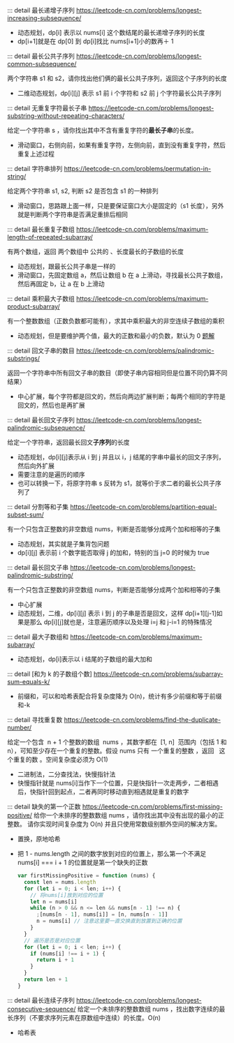 ::: detail 最长递增子序列 https://leetcode-cn.com/problems/longest-increasing-subsequence/

- 动态规划，dp[i] 表示以 nums[i] 这个数结尾的最长递增子序列的长度
- dp[i+1]就是在 dp[0] 到 dp[i]找比 nums[i+1]小的数再＋ 1

::: detail 最长公共子序列 https://leetcode-cn.com/problems/longest-common-subsequence/

两个字符串 s1 和 s2，请你找出他们俩的最长公共子序列，返回这个子序列的长度

- 二维动态规划，dp[i][j] 表示 s1 前 i 个字符和 s2 前 j 个字符最长公共子序列

::: detail 无重复字符最长子串 https://leetcode-cn.com/problems/longest-substring-without-repeating-characters/

给定一个字符串 s ，请你找出其中不含有重复字符的**最长子串**的长度。

- 滑动窗口，右侧向前，如果有重复字符，左侧向前，直到没有重复字符，然后重复上述过程

::: detail 字符串排列 https://leetcode-cn.com/problems/permutation-in-string/

给定两个字符串 s1, s2, 判断 s2 是否包含 s1 的一种排列

- 滑动窗口，思路跟上面一样，只是要保证窗口大小是固定的（s1 长度），另外就是判断两个字符串是否满足重排后相同

::: detail 最长重复子数组 https://leetcode-cn.com/problems/maximum-length-of-repeated-subarray/

有两个数组，返回 两个数组中 公共的 、长度最长的子数组的长度

- 动态规划，跟最长公共子串是一样的
- 滑动窗口，先固定数组 a，然后让数组 b 在 a 上滑动，寻找最长公共子数组，然后再固定 b，让 a 在 b 上滑动

::: detail 乘积最大子数组 https://leetcode-cn.com/problems/maximum-product-subarray/

有一个整数数组（正数负数都可能有），求其中乘积最大的非空连续子数组的乘积

- 动态规划，但是要维护两个值，最大的正数和最小的负数，默认为 0 [题解](https://leetcode-cn.com/submissions/detail/304987832/)

::: detail 回文子串的数目 https://leetcode-cn.com/problems/palindromic-substrings/

返回一个字符串中所有回文子串的数目（即使子串内容相同但是位置不同仍算不同结果）

- 中心扩展，每个字符都是回文的，然后向两边扩展判断；每两个相同的字符是回文的，然后也是再扩展

::: detail 最长回文子序列 https://leetcode-cn.com/problems/longest-palindromic-subsequence/

给定一个字符串，返回最长回文**子序列**的长度

- 动态规划，dp[i][j]表示从 i 到 j 并且以 i，j 结尾的字串中最长的回文子序列，然后向外扩展
- 需要注意的是遍历的顺序
- 也可以转换一下，将原字符串 s 反转为 s1，就等价于求二者的最长公共子序列了

::: detail 分割等和子集 https://leetcode-cn.com/problems/partition-equal-subset-sum/

有一个只包含正整数的非空数组 nums，判断是否能够分成两个加和相等的子集

- 动态规划，其实就是子集背包问题
- dp[i][j] 表示前 i 个数字能否取得 j 的加和，特别的当 j=0 的时候为 true

::: detail 最长回文子串 https://leetcode-cn.com/problems/longest-palindromic-substring/

有一个只包含正整数的非空数组 nums，判断是否能够分成两个加和相等的子集

- 中心扩展
- 动态规划，二维，dp[i][j] 表示 i 到 j 的子串是否是回文，这样 dp[i+1][j-1]如果是那么 dp[i][j]就也是，注意遍历顺序以及处理 i=j 和 j-i=1 的特殊情况

::: detail 最大子数组和 https://leetcode-cn.com/problems/maximum-subarray/

- 动态规划，dp[i]表示以 i 结尾的子数组的最大加和

::: detail [和为 k 的子数组个数] https://leetcode-cn.com/problems/subarray-sum-equals-k/

- 前缀和，可以和哈希表配合将复杂度降为 O(n)，统计有多少前缀和等于前缀和-k

::: detail 寻找重复数 https://leetcode-cn.com/problems/find-the-duplicate-number/

给定一个包含  n + 1 个整数的数组  nums ，其数字都在  [1, n]  范围内（包括 1 和 n），可知至少存在一个重复的整数。假设 nums 只有 一个重复的整数 ，返回   这个重复的数 。空间复杂度必须为 O(1)

- 二进制法，二分查找法，快慢指针法
- 快慢指针就是 nums[i]当作下一个位置，只是快指针一次走两步，二者相遇后，快指针回到起点，二者再同时移动直到相遇就是重复的数字

::: detail 缺失的第一个正数 https://leetcode-cn.com/problems/first-missing-positive/
给你一个未排序的整数数组 nums ，请你找出其中没有出现的最小的正整数。
请你实现时间复杂度为 O(n) 并且只使用常数级别额外空间的解决方案。

- 置换，原地哈希
- 把 1 - nums.length 之间的数字放到对应的位置上，那么第一个不满足 nums[i] === i + 1 的位置就是第一个缺失的正数

  ```js
  var firstMissingPositive = function (nums) {
    const len = nums.length
    for (let i = 0; i < len; i++) {
      // 将nums[i]放到对应的位置
      let n = nums[i]
      while (n > 0 && n <= len && nums[n - 1] !== n) {
        ;[nums[n - 1], nums[i]] = [n, nums[n - 1]]
        n = nums[i] // 注意这里要一直交换直到放置到正确的位置
      }
    }
    // 遍历是否是对应位置
    for (let i = 0; i < len; i++) {
      if (nums[i] !== i + 1) {
        return i + 1
      }
    }
    return len + 1
  }
  ```

::: detail 最长连续子序列 https://leetcode-cn.com/problems/longest-consecutive-sequence/
给定一个未排序的整数数组 nums ，找出数字连续的最长序列（不要求序列元素在原数组中连续）的长度。O(n)

- 哈希表
